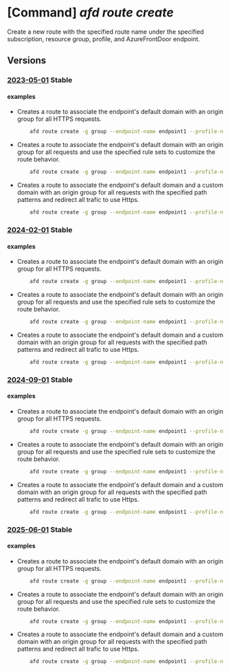 # [Command] _afd route create_

Create a new route with the specified route name under the specified subscription, resource group, profile, and AzureFrontDoor endpoint.

## Versions

### [2023-05-01](/Resources/mgmt-plane/L3N1YnNjcmlwdGlvbnMve30vcmVzb3VyY2Vncm91cHMve30vcHJvdmlkZXJzL21pY3Jvc29mdC5jZG4vcHJvZmlsZXMve30vYWZkZW5kcG9pbnRzL3t9L3JvdXRlcy97fQ==/2023-05-01.xml) **Stable**

<!-- mgmt-plane /subscriptions/{}/resourcegroups/{}/providers/microsoft.cdn/profiles/{}/afdendpoints/{}/routes/{} 2023-05-01 -->

#### examples

- Creates a route to associate the endpoint's default domain with an origin group for all HTTPS requests.
    ```bash
        afd route create -g group --endpoint-name endpoint1 --profile-name profile --route-name route1 --https-redirect Disabled --origin-group og001 --supported-protocols Https --link-to-default-domain Enabled --forwarding-protocol MatchRequest
    ```

- Creates a route to associate the endpoint's default domain with an origin group for all requests and use the specified rule sets to customize the route behavior.
    ```bash
        afd route create -g group --endpoint-name endpoint1 --profile-name profile --route-name route1 --rule-sets ruleset1 rulseset2 --origin-group og001 --supported-protocols Http Https --link-to-default-domain Enabled --forwarding-protocol MatchRequest --https-redirect Disabled
    ```

- Creates a route to associate the endpoint's default domain and a custom domain with an origin group for all requests with the specified path patterns and redirect all trafic to use Https.
    ```bash
        afd route create -g group --endpoint-name endpoint1 --profile-name profile --route-name route1 --patterns-to-match /test1/* /tes2/* --origin-group og001 --supported-protocols Http Https --custom-domains cd001 --forwarding-protocol MatchRequest --https-redirect Enabled --link-to-default-domain Enabled
    ```

### [2024-02-01](/Resources/mgmt-plane/L3N1YnNjcmlwdGlvbnMve30vcmVzb3VyY2Vncm91cHMve30vcHJvdmlkZXJzL21pY3Jvc29mdC5jZG4vcHJvZmlsZXMve30vYWZkZW5kcG9pbnRzL3t9L3JvdXRlcy97fQ==/2024-02-01.xml) **Stable**

<!-- mgmt-plane /subscriptions/{}/resourcegroups/{}/providers/microsoft.cdn/profiles/{}/afdendpoints/{}/routes/{} 2024-02-01 -->

#### examples

- Creates a route to associate the endpoint's default domain with an origin group for all HTTPS requests.
    ```bash
        afd route create -g group --endpoint-name endpoint1 --profile-name profile --route-name route1 --https-redirect Disabled --origin-group og001 --supported-protocols Https --link-to-default-domain Enabled --forwarding-protocol MatchRequest
    ```

- Creates a route to associate the endpoint's default domain with an origin group for all requests and use the specified rule sets to customize the route behavior.
    ```bash
        afd route create -g group --endpoint-name endpoint1 --profile-name profile --route-name route1 --rule-sets ruleset1 rulseset2 --origin-group og001 --supported-protocols Http Https --link-to-default-domain Enabled --forwarding-protocol MatchRequest --https-redirect Disabled
    ```

- Creates a route to associate the endpoint's default domain and a custom domain with an origin group for all requests with the specified path patterns and redirect all trafic to use Https.
    ```bash
        afd route create -g group --endpoint-name endpoint1 --profile-name profile --route-name route1 --patterns-to-match /test1/* /tes2/* --origin-group og001 --supported-protocols Http Https --custom-domains cd001 --forwarding-protocol MatchRequest --https-redirect Enabled --link-to-default-domain Enabled
    ```

### [2024-09-01](/Resources/mgmt-plane/L3N1YnNjcmlwdGlvbnMve30vcmVzb3VyY2Vncm91cHMve30vcHJvdmlkZXJzL21pY3Jvc29mdC5jZG4vcHJvZmlsZXMve30vYWZkZW5kcG9pbnRzL3t9L3JvdXRlcy97fQ==/2024-09-01.xml) **Stable**

<!-- mgmt-plane /subscriptions/{}/resourcegroups/{}/providers/microsoft.cdn/profiles/{}/afdendpoints/{}/routes/{} 2024-09-01 -->

#### examples

- Creates a route to associate the endpoint's default domain with an origin group for all HTTPS requests.
    ```bash
        afd route create -g group --endpoint-name endpoint1 --profile-name profile --route-name route1 --https-redirect Disabled --origin-group og001 --supported-protocols Https --link-to-default-domain Enabled --forwarding-protocol MatchRequest
    ```

- Creates a route to associate the endpoint's default domain with an origin group for all requests and use the specified rule sets to customize the route behavior.
    ```bash
        afd route create -g group --endpoint-name endpoint1 --profile-name profile --route-name route1 --rule-sets ruleset1 rulseset2 --origin-group og001 --supported-protocols Http Https --link-to-default-domain Enabled --forwarding-protocol MatchRequest --https-redirect Disabled
    ```

- Creates a route to associate the endpoint's default domain and a custom domain with an origin group for all requests with the specified path patterns and redirect all trafic to use Https.
    ```bash
        afd route create -g group --endpoint-name endpoint1 --profile-name profile --route-name route1 --patterns-to-match /test1/* /tes2/* --origin-group og001 --supported-protocols Http Https --custom-domains cd001 --forwarding-protocol MatchRequest --https-redirect Enabled --link-to-default-domain Enabled
    ```

### [2025-06-01](/Resources/mgmt-plane/L3N1YnNjcmlwdGlvbnMve30vcmVzb3VyY2Vncm91cHMve30vcHJvdmlkZXJzL21pY3Jvc29mdC5jZG4vcHJvZmlsZXMve30vYWZkZW5kcG9pbnRzL3t9L3JvdXRlcy97fQ==/2025-06-01.xml) **Stable**

<!-- mgmt-plane /subscriptions/{}/resourcegroups/{}/providers/microsoft.cdn/profiles/{}/afdendpoints/{}/routes/{} 2025-06-01 -->

#### examples

- Creates a route to associate the endpoint's default domain with an origin group for all HTTPS requests.
    ```bash
        afd route create -g group --endpoint-name endpoint1 --profile-name profile --route-name route1 --https-redirect Disabled --origin-group og001 --supported-protocols Https --link-to-default-domain Enabled --forwarding-protocol MatchRequest
    ```

- Creates a route to associate the endpoint's default domain with an origin group for all requests and use the specified rule sets to customize the route behavior.
    ```bash
        afd route create -g group --endpoint-name endpoint1 --profile-name profile --route-name route1 --rule-sets ruleset1 rulseset2 --origin-group og001 --supported-protocols Http Https --link-to-default-domain Enabled --forwarding-protocol MatchRequest --https-redirect Disabled
    ```

- Creates a route to associate the endpoint's default domain and a custom domain with an origin group for all requests with the specified path patterns and redirect all trafic to use Https.
    ```bash
        afd route create -g group --endpoint-name endpoint1 --profile-name profile --route-name route1 --patterns-to-match /test1/* /tes2/* --origin-group og001 --supported-protocols Http Https --custom-domains cd001 --forwarding-protocol MatchRequest --https-redirect Enabled --link-to-default-domain Enabled
    ```
